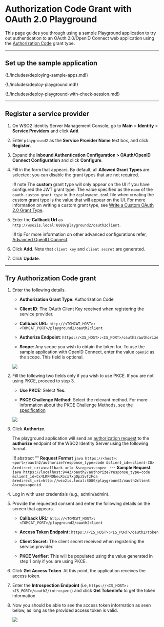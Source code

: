 # Authorization Code Grant with OAuth 2.0 Playground

This page guides you through using a sample Playground application to try out authentication to an OAuth 2.0/OpenID Connect web application using the [Authorization Code]({{base_path}}/references/concepts/authorization/authorization-code-grant/) grant type.

----

## Set up the sample application

{!./includes/deploying-sample-apps.md!}


{!./includes/deploy-playground.md!}


{!./includes/deploy-playground-with-check-session.md!}

---

## Register a service provider

1. On WSO2 Identity Server Management Console, go to **Main** > **Identity** > **Service Providers** and click **Add**.

2. Enter `playground2` as the **Service Provider Name** text box, and click **Register**.

3. Expand the **Inbound Authentication Configuration > OAuth/OpenID Connect Configuration** and click **Configure**.

4. Fill in the form that appears. By default, all **Allowed Grant Types** are selected; you can disable the grant types that are not required.

    !!! note
        The **custom** grant type will only appear on the UI if you have configured the JWT grant type. The value specified as the `name` of the `oauth.custom_grant_type` in the `deployment.toml` file when creating the custom grant type is the value that will appear on the UI. For more information on writing a custom grant type, see [Write a Custom OAuth 2.0 Grant Type]({{base_path}}/references/extend/oauth2/write-a-custom-oauth-2.0-grant-type).

5. Enter the **Callback Url** as `http://wso2is.local:8080/playground2/oauth2client`.

    !!! tip
        For more information on other advanced configurations refer, [Advanced OpenID Connect]({{base_path}}/guides/login/oidc-parameters-in-auth-request/).

7. Click **Add**. Note that `client key` and `client secret` are generated.

8. Click **Update**.

----

## Try Authorization Code grant 

1.  Enter the following details.

    - **Authorization Grant Type**: Authorization Code 

    - **Client ID**: The OAuth Client Key received when registering the service provider.

    - **Callback URL**: `http://<TOMCAT_HOST>:<TOMCAT_PORT>/playground2/oauth2client`

    - **Authorize Endpoint**: `https://<IS_HOST>:<IS_PORT>/oauth2/authorize`

    - **Scope**: Any scope you wish to obtain the token for. To use the sample application with OpenID Connect, enter the value `openid` as the scope. This field is optional. 

	<img name='auth-code-without-pkce' src='{{base_path}}/assets/img/samples/auth-code-without-pkce.png' class='img-zoomable'/>

2. Fill the following two fields only if you wish to use PKCE. If you are not using PKCE, proceed to step 3.

	- **Use PKCE:** Select **Yes**. 

	- **PKCE Challenge Method:** Select the relevant method. For more information about the PKCE Challenge Methods, see [the specification](https://tools.ietf.org/html/rfc7636#section-4.2)

	<img name='auth-code-with-pkce' src='{{base_path}}/assets/img/samples/auth-code-with-pkce.png' class='img-zoomable'/>

3. Click **Authorize**. 

	The playground application will send an
	[authorization request](https://tools.ietf.org/html/rfc6749#section-4.1.1)
	to the **authorize** endpoint of the WSO2 Identity Server using the
	following format.

	!!! abstract ""
		**Request Format**
		```java
		https://<host>:<port>/oauth2/authorize?response_type=code
		&client_id=<client-ID>
		&redirect_uri=<callback-url>
		&scope=<scope>
		```
		---
		**Sample Request**
		```java
		https://localhost:9443/oauth2/authorize?response_type=code
		&client_id=Cx4LKFNObeuXocx7xgOpz5vfzFoa
		&redirect_uri=http://wso2is.local:8080/playground2/oauth2client
		&scope=openid
		``` 

4. Log in with user credentials (e.g., admin/admin).  

5. Provide the requested consent and enter the following details on the screen that appears. 

    - **Callback URL:** `http://<TOMCAT_HOST>:<TOMCAT_PORT>/playground2/oauth2client`

    - **Access Token Endpoint:** `https://<IS_HOST>:<IS_PORT>/oauth2/token` 

    - **Client Secret:** The client secret received when registering the service provider.

	- **PKCE Verifier:** This will be populated using the value generated in step 1 only if you are using PKCE. 

5. Click **Get Access Token**. At this point, the application receives the access token. 

6. Enter the **Introspection Endpoint** (i.e, `https://<IS_HOST>:<IS_PORT>/oauth2/introspect`) and click **Get TokenInfo** to get the token information. 

7.  Now you should be able to see the access token information as seen
    below, as long as the provided access token is valid.  

	<img name='access-token-info' src='{{base_path}}/assets/img/samples/access-token-info.png' class='img-zoomable'/>